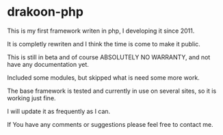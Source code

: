 drakoon-php
===========

This is my first framework writen in php, I developing it since 2011.

It is completly rewriten and I think the time is come to make it public.

This is still in beta and of course ABSOLUTELY NO WARRANTY, and not have any documentation yet.

Included some modules, but skipped what is need some more work.

The base framework is tested and currently in use on several sites, so it is working just fine.

I will update it as frequently as I can.

If You have any comments or suggestions please feel free to contact me.
